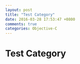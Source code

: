 ```yaml
---
layout: post
title: "Test Category"
date: 2016-03-28 17:53:47 +0800
comments: true
categories: Objective-C
---
```


# Test Category #